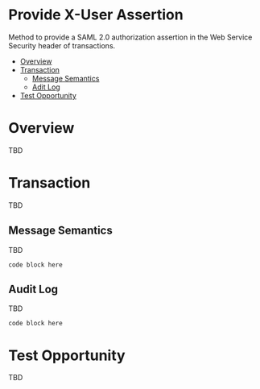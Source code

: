 # Provide X-User Assertion
Method to provide a SAML 2.0 authorization assertion in the Web Service Security header of transactions.

- [Overview](#overview)
- [Transaction](#transaction)
	* [Message Semantics](#message-semantics)
	* [Adit Log](#audit-log)
- [Test Opportunity](#test-opportunity)

# Overview

TBD   

# Transaction

TBD

## Message Semantics

TBD

```
code block here    
```

## Audit Log

TBD

```
code block here    
```

# Test Opportunity

TBD
